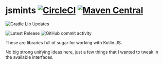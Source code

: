 # jsmints [![CircleCI](https://circleci.com/gh/robertfmurdock/jsmints.svg?style=svg)](https://circleci.com/gh/robertfmurdock/jsmints) [![Maven Central](https://maven-badges.herokuapp.com/maven-central/com.zegreatrob.jsmints/jsmints-bom/badge.svg)](https://maven-badges.herokuapp.com/maven-central/com.zegreatrob/jsmints)

![Gradle Lib Updates](https://github.com/robertfmurdock/jsmints/actions/workflows/update-gradle-wrapper.yml/badge.svg?branch=master)

![Latest Release](https://img.shields.io/github/v/release/robertfmurdock/jsmints)
![GitHub commit activity](https://img.shields.io/github/commit-activity/m/robertfmurdock/jsmints)

These are libraries full of sugar for working with Kotlin JS.

No big strong unifying ideas here, just a few things that I wanted to tweak in the available interfaces.

